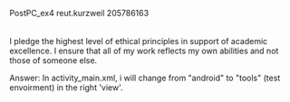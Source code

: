 PostPC_ex4
reut.kurzweil
205786163
######

I pledge the highest level of ethical principles in support of academic excellence. 
I ensure that all of my work reflects my own abilities and not those of someone else.

Answer:
In activity_main.xml, i will change from "android" to "tools" (test envoirment) in the right 'view'.
